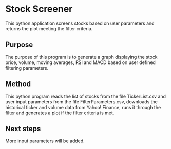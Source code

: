 # Stock Screener
This python application screens stocks based on user parameters and returns the plot meeting the filter criteria.

## Purpose
The purpose of this program is to generate a graph displaying the stock price, volume, moving averages, RSI and MACD based on user defined filtering parameters.

## Method
This python program reads the list of stocks from the file TickerList.csv and user input parameters from the file FilterParameters.csv, downloads the historical ticker and volume data from Yahoo! Finance, runs it through the filter and generates a plot if the filter criteria is met.

## Next steps
More input parameters will be added.
